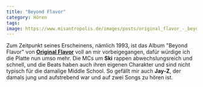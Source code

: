 ```yaml
---
title: "Beyond Flavor"
category: Hören
tags: 
image: https://www.misantropolis.de/images/posts/original_flavor_-_beyond_flavor.jpg
---
```


Zum Zeitpunkt seines Erscheinens, nämlich 1993, ist das Album "Beyond Flavor" von [**Original Flavor**](http://www.answers.com/topic/original-flavor?cat=entertainment) voll an mir vorbeigegangen, dafür würdige ich die Platte nun umso mehr. Die MCs um **Ski** rappen abwechslungsreich und schnell, und die Beats haben auch ihren eigenen Charakter und sind nicht typisch für die damalige Middle School. So gefällt mir auch **Jay-Z**, der damals jung und aufstrebend war und auf zwei Songs zu hören ist.